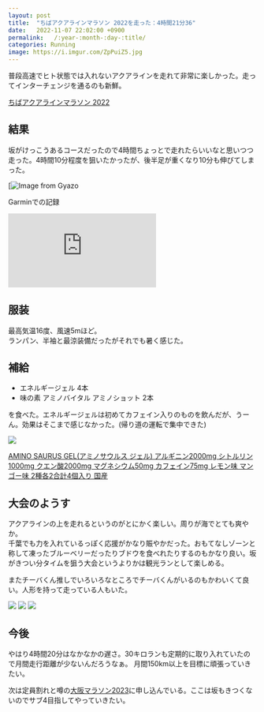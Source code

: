 ```yaml
---
layout: post
title:  "ちばアクアラインマラソン 2022を走った：4時間21分36"
date:   2022-11-07 22:02:00 +0900
permalink:   /:year-:month-:day-:title/
categories: Running
image: https://i.imgur.com/ZpPuiZ5.jpg
---
```

普段高速でヒト状態では入れないアクアラインを走れて非常に楽しかった。走ってインターチェンジを通るのも新鮮。



[ちばアクアラインマラソン 2022](https://chiba-aqualine-marathon.com/2022/)
## 結果
坂がけっこうあるコースだったので4時間ちょっとで走れたらいいなと思いつつ走った。4時間10分程度を狙いたかったが、後半足が重くなり10分も伸びてしまった。

[![Image from Gyazo](https://i.imgur.com/deuF8b4.png)


Garminでの記録
<div class="iframe-wrap">
<iframe src='https://connect.garmin.com/modern/activity/embed/9925316612' title='ちばアクアラインマラソン 2022' frameborder='0'></iframe>
</div>


## 服装
最高気温16度、風速5mほど。<br/>
ランパン、半袖と最涼装備だったがそれでも暑く感じた。


## 補給
- エネルギージェル 4本
- 味の素 アミノバイタル アミノショット 2本


を食べた。エネルギージェルは初めてカフェイン入りのものを飲んだが、うーん。効果はそこまで感じなかった。(帰り道の運転で集中できた)


<p><a href="https://www.amazon.co.jp/dp/B095W73D8R?&linkCode=li2&tag=peipeipe-22&linkId=6faf8fd33199d0d9cc2cfb41d9e2d2ff&language=ja_JP&ref_=as_li_ss_il" target="_blank" rel="nofollow"><img border="0" src="//ws-fe.amazon-adsystem.com/widgets/q?_encoding=UTF8&ASIN=B095W73D8R&Format= _SL250_&ID=AsinImage&MarketPlace=JP&ServiceVersion=20070822&WS=1&tag=peipeipe-22&language=ja_JP" ></a><img src="https://ir-jp.amazon-adsystem.com/e/ir?t=peipeipe-22&language=ja_JP&l=li2&o=9&a=B095W73D8R" width="1" height="1" border="0" alt="" style="border:none !important; margin:0px !important;" /></p> <p><a href="https://www.amazon.co.jp/dp/B095W73D8R?&linkCode=li2&tag=peipeipe-22&linkId=6faf8fd33199d0d9cc2cfb41d9e2d2ff&language=ja_JP&ref_=as_li_ss_il" target="_blank" rel="nofollow">AMINO SAURUS GEL(アミノサウルス ジェル) アルギニン2000mg シトルリン1000mg クエン酸2000mg マグネシウム50mg カフェイン75mg レモン味 マンゴー味 2種各2合計4個入り 国産</a></p>


## 大会のようす
アクアラインの上を走れるというのがとにかく楽しい。周りが海でとても爽やか。<br/>
千葉でも力を入れているっぽく応援がかなり賑やかだった。おもてなしゾーンと称して凍ったブルーベリーだったりブドウを食べれたりするのもかなり良い。坂がきつい分タイムを狙う大会というよりかは観光ランとして楽しめる。


またチーバくん推しでいろいろなところでチーバくんがいるのもかわいくて良い。人形を持って走っている人もいた。

![](https://i.imgur.com/ZVcbASu.jpg)
![](https://i.imgur.com/2iMSzId.jpg)
![](https://i.imgur.com/ZpPuiZ5.jpg)



## 今後
やはり4時間20分はなかなかの遅さ。30キロランも定期的に取り入れていたので月間走行距離が少ないんだろうなぁ。
月間150km以上を目標に頑張っていきたい。


次は定員割れと噂の[大阪マラソン2023](https://www.osaka-marathon.com/)に申し込んでいる。ここは坂もきつくないのでサブ4目指してやっていきたい。